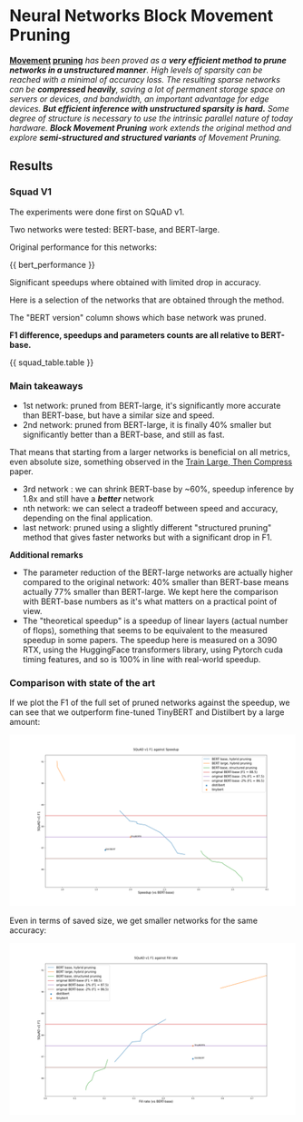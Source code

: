 # Neural Networks Block Movement Pruning

**[Movement](https://arxiv.org/abs/2005.07683) [pruning](https://github.com/huggingface/transformers/tree/master/examples/research_projects/movement-pruning)** *has been proved as a **very efficient
method to prune networks in a unstructured manner**. High levels of sparsity can be reached with a minimal of accuracy loss. 
The resulting sparse networks can be **compressed heavily**,
saving a lot of permanent storage space on servers or devices, and bandwidth, an important advantage for edge devices.
**But efficient inference with unstructured sparsity is hard.**
Some degree of structure is necessary to use the intrinsic parallel nature of today hardware.
**Block Movement Pruning** work extends the original method and explore **semi-structured and structured variants** of Movement Pruning.*

##  
## Results

### Squad V1
The experiments were done first on SQuAD v1.

Two networks were tested: BERT-base, and BERT-large.

Original performance for this networks:
 
{{ bert_performance }}

Significant speedups where obtained with limited drop in accuracy.

Here is a selection of the networks that are obtained through the method.

The "BERT version" column shows which base network was pruned.

**F1 difference, speedups and parameters counts are all relative to BERT-base.**

    
{{ squad_table.table }}
### Main takeaways
- 1st network: pruned from BERT-large, it's significantly more accurate than BERT-base, but have a similar size and speed.
- 2nd network: pruned from BERT-large, it is finally 40% smaller but significantly better than a BERT-base, and still as fast.

That means that starting from a larger networks is beneficial on all metrics, even absolute size, something observed in the [Train Large, Then Compress](https://arxiv.org/abs/2002.11794) paper.
  
- 3rd network : we can shrink BERT-base by ~60%, speedup inference by 1.8x and still have a ***better*** network
- nth network: we can select a tradeoff between speed and accuracy, depending on the final application.
- last network: pruned using a slightly different "structured pruning" method that gives faster networks but with a significant drop in F1.

**Additional remarks**
- The parameter reduction of the BERT-large networks are actually higher compared to the original network: 40% smaller than BERT-base means actually 77% smaller than BERT-large.
We kept here the comparison with BERT-base numbers as it's what matters on a practical point of view.
- The "theoretical speedup" is a speedup of linear layers (actual number of flops), something that seems to be equivalent to the measured speedup in some papers. 
The speedup here is measured on a 3090 RTX, using the HuggingFace transformers library, using Pytorch cuda timing features, and so is 100% in line with real-world speedup.

### Comparison with state of the art 
If we plot the F1 of the full set of pruned networks against the speedup, we can see that we outperform fine-tuned TinyBERT and Distilbert by a large amount: 

![Squad v1 speedup](doc/media/new_xp_v0_speedup.png)

Even in terms of saved size, we get smaller networks for the same accuracy:

![Squad v1 speedup](doc/media/new_xp_v0_fill_rate.png)

